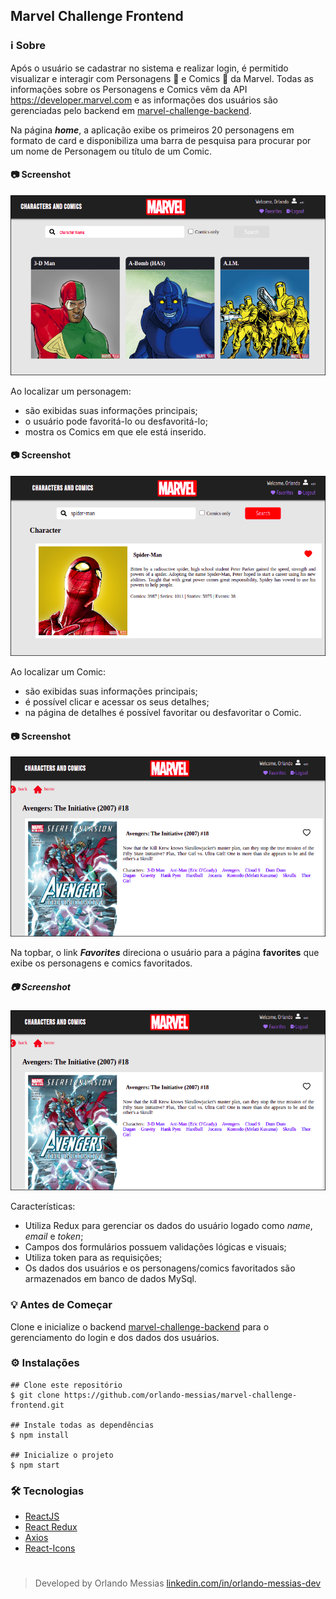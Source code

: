 ## Marvel Challenge Frontend

### :information_source: Sobre
Após o usuário se cadastrar no sistema e realizar login, é permitido visualizar e interagir com Personagens :muscle: e Comics :newspaper: da Marvel. Todas as informações sobre os Personagens e Comics vêm da API https://developer.marvel.com e as informações dos usuários são gerenciadas pelo backend em [marvel-challenge-backend](https://github.com/orlando-messias/marvel-challenge-backend).

Na página ***home***, a aplicação exibe os primeiros 20 personagens em formato de card e disponibiliza uma barra de pesquisa para procurar por um nome de Personagem ou título de um Comic.

#### :camera: Screenshot
<p align="center"><img src="/src/assets/home-screen.png"></p>


Ao localizar um personagem:
- são exibidas suas informações principais;
- o usuário pode favoritá-lo ou desfavoritá-lo;
- mostra os Comics em que ele está inserido.

#### :camera: Screenshot
<p align="center"><img src="/src/assets/character-screen.png"></p>


Ao localizar um Comic:
- são exibidas suas informações principais;
- é possível clicar e acessar os seus detalhes;
- na página de detalhes é possível favoritar ou desfavoritar o Comic.

#### :camera: Screenshot
<p align="center"><img src="/src/assets/comic-screen.png"></p>


Na topbar, o link ***Favorites*** direciona o usuário para a página **favorites** que exibe os personagens e comics favoritados.

##### :camera: Screenshot
<p align="center"><img src="/src/assets/comic-screen.png"></p>


Características:
- Utiliza Redux para gerenciar os dados do usuário logado como *name*, *email* e *token*;
- Campos dos formulários possuem validações lógicas e visuais;
- Utiliza token para as requisições;
- Os dados dos usuários e os personagens/comics favoritados são armazenados em banco de dados MySql.

### :bulb: Antes de Começar
Clone e inicialize o backend [marvel-challenge-backend](https://github.com/orlando-messias/marvel-challenge-backend) para o gerenciamento do login e dos dados dos usuários.


### :gear: Instalações
```
## Clone este repositório
$ git clone https://github.com/orlando-messias/marvel-challenge-frontend.git

## Instale todas as dependências
$ npm install

## Inicialize o projeto
$ npm start

```

### :hammer_and_wrench: Tecnologias
- [ReactJS](https://reactjs.org/)
- [React Redux](https://redux.js.org//)
- [Axios](https://www.npmjs.com/package/axios)
- [React-Icons](https://react-icons.netlify.com)


#
> Developed by Orlando Messias [linkedin.com/in/orlando-messias-dev](https://www.linkedin.com/in/orlando-messias-dev)


